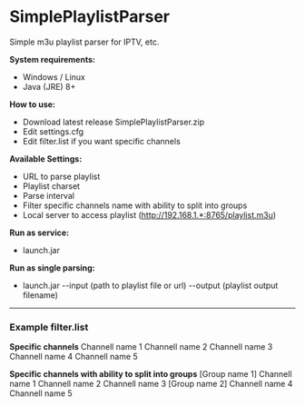 # SimplePlaylistParser
Simple m3u playlist parser for IPTV, etc.

**System requirements:**
- Windows / Linux
- Java (JRE) 8+

**How to use:**
- Download latest release SimplePlaylistParser.zip
- Edit settings.cfg
- Edit filter.list if you want specific channels

**Available Settings:**
- URL to parse playlist
- Playlist charset
- Parse interval
- Filter specific channels name with ability to split into groups
- Local server to access playlist (http://192.168.1.*:8765/playlist.m3u)

**Run as service:**
- launch.jar

**Run as single parsing:**
- launch.jar --input (path to playlist file or url) --output (playlist output filename)

------------

### Example filter.list

**Specific channels**
Channell name 1
Channell name 2
Channell name 3
Channell name 4
Channell name 5

**Specific channels with ability to split into groups**
[Group name 1]
Channell name 1
Channell name 2
Channell name 3
[Group name 2]
Channell name 4
Channell name 5
